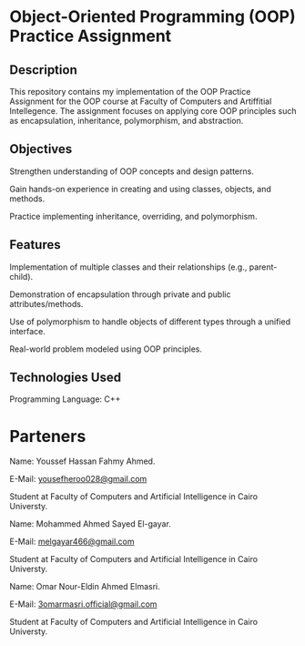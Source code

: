 
# Object-Oriented Programming (OOP) Practice Assignment
## Description

This repository contains my implementation of the OOP Practice Assignment for the OOP course at Faculty of Computers and Artiffitial Intellegence. The assignment focuses on applying core OOP principles such as encapsulation, inheritance, polymorphism, and abstraction.

## Objectives

Strengthen understanding of OOP concepts and design patterns.

Gain hands-on experience in creating and using classes, objects, and methods.

Practice implementing inheritance, overriding, and polymorphism.

## Features

Implementation of multiple classes and their relationships (e.g., parent-child).

Demonstration of encapsulation through private and public attributes/methods.

Use of polymorphism to handle objects of different types through a unified interface.

Real-world problem modeled using OOP principles.

## Technologies Used

Programming Language: C++ 

# Parteners

Name: Youssef Hassan Fahmy Ahmed.

E-Mail: yousefheroo028@gmail.com

Student at Faculty of Computers and Artificial Intelligence in Cairo Universty.

Name: Mohammed Ahmed Sayed El-gayar.

E-Mail: melgayar466@gmail.com

Student at Faculty of Computers and Artificial Intelligence in Cairo Universty.

Name: Omar Nour-Eldin Ahmed Elmasri.

E-Mail: 3omarmasri.official@gmail.com

Student at Faculty of Computers and Artificial Intelligence in Cairo Universty.

